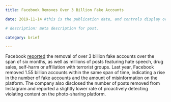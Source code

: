 ```yaml
---
title: Facebook Removes Over 3 Billion Fake Accounts

date: 2019-11-14 #this is the publication date, and controls display order.

# description: meta description for post.

category: brief

---
```


Facebook [reported][l1] the removal of over 3 billion fake accounts over the span of six months, as well as millions of posts featuring hate speech, drug sales, self-harm or affiliation with terrorist groups. Last year, Facebook removed 1.55 billion accounts within the same span of time, indicating a rise in the number of fake accounts and the amount of misinformation on the platform. The company also disclosed the number of posts removed from Instagram and reported a slightly lower rate of proactively detecting violating content on the photo-sharing platform.

[l1]: https://thetechportal.com/2019/11/14/facebook-facke-accounts-removal-q3-2019/
